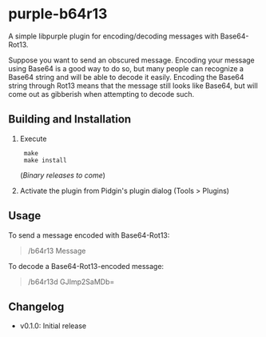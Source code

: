 # purple-b64r13
A simple libpurple plugin for encoding/decoding messages with Base64-Rot13.

Suppose you want to send an obscured message. Encoding your message using Base64 is a good way to do so, but many people can recognize a Base64 string and will be able to decode it easily. Encoding the Base64 string through Rot13 means that the message still looks like Base64, but will come out as gibberish when attempting to decode such.

## Building and Installation

1. Execute

        make
        make install

   (_Binary releases to come_)

2. Activate the plugin from Pidgin's plugin dialog (Tools > Plugins) 

<!-- TODO: build instructions, better installation instructions -->

## Usage

To send a message encoded with Base64-Rot13:
> /b64r13 Message

To decode a Base64-Rot13-encoded message:
> /b64r13d GJImp2SaMDb=

## Changelog

* v0.1.0: Initial release
